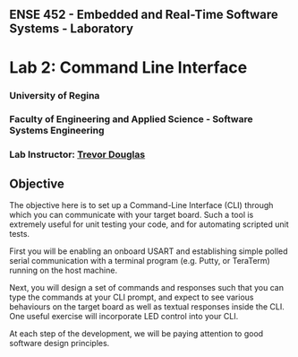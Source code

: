 ## ENSE 452 - Embedded and Real-Time Software Systems - Laboratory

# Lab 2: Command Line Interface

### University of Regina
### Faculty of Engineering and Applied Science - Software Systems Engineering

### Lab Instructor: [Trevor Douglas](mailto:trevor.douglas@uregina.ca)

## Objective

The objective here is to set up a Command-Line Interface (CLI) through which
you can communicate with your target board.  Such a tool is extremely
useful for unit testing your code, and for automating scripted
unit tests.

First you will be enabling an onboard USART and
establishing simple polled serial communication with a terminal
program (e.g. Putty, or TeraTerm) running on the host machine.

Next, you will design a set of commands and responses such that you
can type the commands at your CLI prompt, and expect to see various
behaviours on the target board as well as textual responses inside the
CLI.  One useful exercise will incorporate LED control into your CLI.

At each step of the development, we will be paying attention to good
software design principles.

